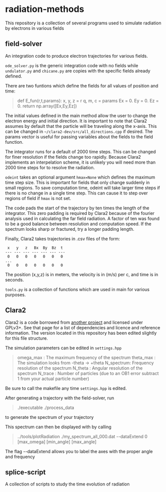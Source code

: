 # radiation-methods
This repository is a collection of several programs used to simulate radiation by electrons in various fields

## field-solver
An integration code to produce electron trajectories for various fields. 

`ode_solver.py` is the generic integration code with no fields while `undulator.py` and `chicane.py` are copies with the specific fields already defined. 

There are two funtions which define the fields for all values of position and time:

> def E_fun(r,t,params):
>     x, y, z = r
>     q, m, c = params
>     Ex = 0.
>     Ey = 0.
>     Ez = 0.
>     return np.array([Ex,Ey,Ez])

The initial values defined in the main method allow the user to change the electron energy and initial direction. It is important to note that Clara2 assumes by default that the particle will be traveling along the x-axis. This can be changed in ```~/clara2-dev/src/all_directions.cpp``` if desired. The params vector is useful for passing variables about the fields to the field function.

The integrator runs for a default of 2000 time steps. This can be changed for finer resolution if the fields change too rapidly. Because Clara2 implements an interpelation scheme, it is unlikely you will need more than 2000 time steps for to resolve the radiation. 

`odeint` takes an optional argument `hmax=None` which defines the maximum time step size. This is important for fields that only change suddenly in small regions. To save computation time, odeint will take larger time steps if there is no change in a single time step. This can cause it to step over regions of field if ```hmax``` is not set. 

The code pads the start of the trajectory by ten times the length of the integrator. This zero padding is required by Clara2 because of the fourier analysis used in calculating the far field radiation. A factor of ten was found to be a good balance between resolution and computation speed. If the spectrum looks sharp or fractured, try a longer padding length.

Finally, Clara2 takes trajectories in .csv files of the form:
```
 x   y   z   Bx  By  Bz  t
--- --- --- --- --- --- ---
 0   0   0   0   0   0   0
...
 0   0   0   0   0   0   0
```

The position (x,y,z) is in meters, the velocity is in (m/s) per c, and time is in seconds.

`tools.py` is a collection of functions which are used in main for various purposes.

## Clara2
Clara2 is a code borrowed from [another project](https://github.com/ComputationalRadiationPhysics/clara2) and licensed under GPLv3+. See that page for a list of dependencies and licence and reference information. The version located in this repository has been edited slightly for this file structure. 

The simulation parameters can be edited in `settings.hpp`

> omega_max : The maximum frequency of the spectrum
> theta_max : The simulation looks from -theta -> +theta
> N_spectrum: Frequency resolution of the spectrum
> N_theta   : Angular resolution of the spectrum
> N_trace   : Number of particles (due to an OB1 error subtract 1 from your actual particle number)

Be sure to call the makefile any time `settings.hpp` is edited.

After generating a trajectory with the field-solver, run

> ./executable
> ./process_data

to generate the spectrum of your trajectory 

This spectrum can then be displayed with by calling 

> ../tools/plotRadiation ./my_spectrum_all_000.dat --dataExtend 0 [max_omega] [min_angle] [max_angle]

The flag --dataExtend allows you to label the axes with the proper angle and frequency

## splice-script
A collection of scripts to study the time evolution of radiation 



